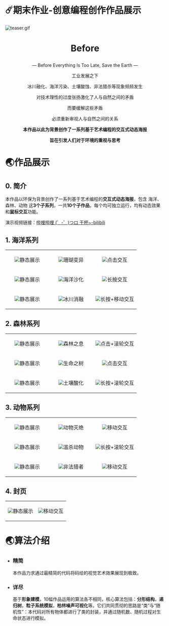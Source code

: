 # ☄️期末作业-创意编程创作作品展示

![teaser.gif](docs/teaser.gif)

# <p align="center">Before</p>

<p align="center">— Before Everything Is Too Late, Save the Earth —</p>

<p align="center">工业发展之下</p>
<p align="center">冰川融化、海洋污染、土壤酸蚀、非法猎杀等现象频频发生</p>
<p align="center">对技术理性的过度张扬激化了人与自然之间的矛盾</p>
<p align="center">而要缓解这些矛盾</p>
<p align="center">必须重新审视人与自然之间的关系</p>

**<p align="center">本作品以此为背景创作了一系列基于艺术编程的交互式动态海报</p>**
**<p align="center">旨在引发人们对于环境的重视与思考</p>**

# 🌏作品展示

## 0. 简介

本作品以环保为背景创作了一系列基于艺术编程的**交互式动态海报**，包含 海洋、森林、动物 这**3个子系列**，一共**10个子作品**，每个均可独立运行，均有动态效果和**鼠标交互**功能。

演示视频链接：[哔哩哔哩 (゜-゜)つロ 干杯~-bilibili](https://www.bilibili.com/video/BV19g411b716/)

## 1. 海洋系列

<table style="table-layout: fixed; width: 100%;">
    <colgroup>
        <col style="width: 33.33%;">
        <col style="width: 33.33%;">
        <col style="width: 33.33%;">
    </colgroup>
    <tr>
        <td><p align="center"><img src="docs/coralDecayStatic.png">静态展示</p></td>
        <td><p align="center"><img src="docs/coralDecayLive.gif">珊瑚变异</p></td>
        <td><p align="center"><img src="docs/coralDecayInteractive.gif">点击交互</p></td>
    </tr>
    <tr>
        <td><p align="center"><img src="docs/seaDesertificationStatic.png">静态展示</p></td>
        <td><p align="center"><img src="docs/seaDesertificationLive.gif">海洋沙化</p></td>
        <td><p align="center"><img src="docs/seaDesertificationInteractive.gif">长按交互</p></td>
    </tr>
    <tr>
        <td><p align="center"><img src="docs/meltingGlacierStatic.png">静态展示</p></td>
        <td><p align="center"><img src="docs/meltingGlacierLive.gif">冰川消融</p></td>
        <td><p align="center"><img src="docs/meltingGlacierInteractive.gif">长按+移动交互</p></td>
    </tr>
</table>

## 2. 森林系列

<table style="table-layout: fixed; width: 100%;">
    <colgroup>
        <col style="width: 33.33%;">
        <col style="width: 33.33%;">
        <col style="width: 33.33%;">
    </colgroup>
    <tr>
        <td><p align="center"><img src="docs/breathingForestStatic.png">静态展示</p></td>
        <td><p align="center"><img src="docs/breathingForestLive.gif">森林之息</p></td>
        <td><p align="center"><img src="docs/breathingForestInteractive.gif">点击+滚轮交互</p></td>
    </tr>
    <tr>
        <td><p align="center"><img src="docs/lifeOfTreeStatic.png">静态展示</p></td>
        <td><p align="center"><img src="docs/lifeOfTreeLive.gif">生命之树</p></td>
        <td><p align="center"><img src="docs/lifeOfTreeInteractive.gif">点击交互</p></td>
    </tr>
    <tr>
        <td><p align="center"><img src="docs/soilAcidificationStatic.png">静态展示</p></td>
        <td><p align="center"><img src="docs/soilAcidificationLive.gif">土壤酸化</p></td>
        <td><p align="center"><img src="docs/soilAcidificationInteractive.gif">长按+滚轮交互</p></td>
    </tr>
</table>

## 3. 动物系列

<table style="table-layout: fixed; width: 100%;">
    <colgroup>
        <col style="width: 33.33%;">
        <col style="width: 33.33%;">
        <col style="width: 33.33%;">
    </colgroup>
    <tr>
        <td><p align="center"><img src="docs/dyingOutStatic.png">静态展示</p></td>
        <td><p align="center"><img src="docs/dyingOutLive.gif">动物灭绝</p></td>
        <td><p align="center"><img src="docs/dyingOutInteractive.gif">移动交互</p></td>
    </tr>
    <tr>
        <td><p align="center"><img src="docs/dearGrinderStatic.png">静态展示</p></td>
        <td><p align="center"><img src="docs/dearGrinderLive.gif">滥杀动物</p></td>
        <td><p align="center"><img src="docs/dearGrinderInteractive.gif">长按+滚轮交互</p></td>
    </tr>
    <tr>
        <td><p align="center"><img src="docs/illegalHunterStatic.png">静态展示</p></td>
        <td><p align="center"><img src="docs/illegalHunterLive.gif">非法猎者</p></td>
        <td><p align="center"><img src="docs/illegalHunterInteractive.gif">移动交互</p></td>
    </tr>
</table>

## 4. 封页

<table style="table-layout: fixed; width: 100%;">
    <colgroup>
        <col style="width: 50%;">
        <col style="width: 50%;">
    </colgroup>
    <tr>
        <td><p align="center"><img src="docs/titleStatic.png">静态展示</p></td>
        <td><p align="center"><img src="docs/titleLive.gif">移动交互</p></td>
    </tr>
</table>

# 🌏算法介绍

- ### **精简**

    本作品力求通过最精简的代码将码绘的视觉艺术效果展现到极致。
    
- ### **详尽**
    
    基于**形象建模**，10幅作品运用的算法各不相同，核心算法包括：**分形结构**，**递归树**，**粒子系统模拟**，**柏林噪声可视化**等。它们共同贯彻的思路是“类”与“随机性”：本代码对所有物体都进行了类的封装，并通过随机数、随机过程对生命状态进行模拟。
